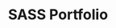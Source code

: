 ---
templateKey: project
title: SASS Portfolio
cover: "./01.jpg"
techs:
    - HTML/CSS
    - SASS
source: "https://github.com/doganozgur/sass-portfolio"
live: "https://musing-villani-2f645a.netlify.app/index.html"
---